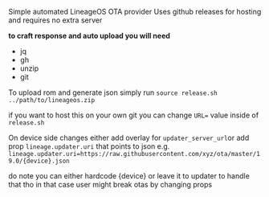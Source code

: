 Simple automated LineageOS OTA provider 
Uses github releases for hosting and requires no extra server

**to craft response and auto upload you will need** 
- jq
- gh
- unzip
- git


To upload rom and generate json simply run 
```source release.sh ../path/to/lineageos.zip```

if you want to host this on your own git you can change ```URL=``` value inside of ```release.sh```

On device side changes either add overlay for `updater_server_url`or add prop ```lineage.updater.uri```  that points to json 
e.g. ```lineage.updater.uri=https://raw.githubusercontent.com/xyz/ota/master/19.0/{device}.json```

do note you can either hardcode {device} or leave it to updater to handle that tho in that case user might break otas by changing props
